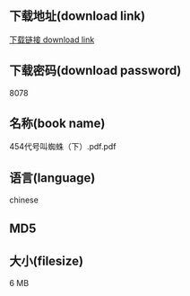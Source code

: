 ## 下载地址(download link)
[下载链接 download link](https://tutu365.netlify.app/?s=454%E4%BB%A3%E5%8F%B7%E5%8F%AB%E8%9C%98%E8%9B%9B%EF%BC%88%E4%B8%8B%EF%BC%89.pdf)

## 下载密码(download password)
8078

## 名称(book name)
454代号叫蜘蛛（下）.pdf.pdf

## 语言(language)
chinese

## MD5


## 大小(filesize)
6 MB
